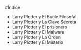 
#Índice

* Larry Plotter y El Bucle Filosofal
* Larry Plotter y La Clave Secreta
* Larry Plotter y El prisionero
* Larry Plotter y El Malware
* Larry Plotter y La Orden
* Larry Plotter y El Misterio
